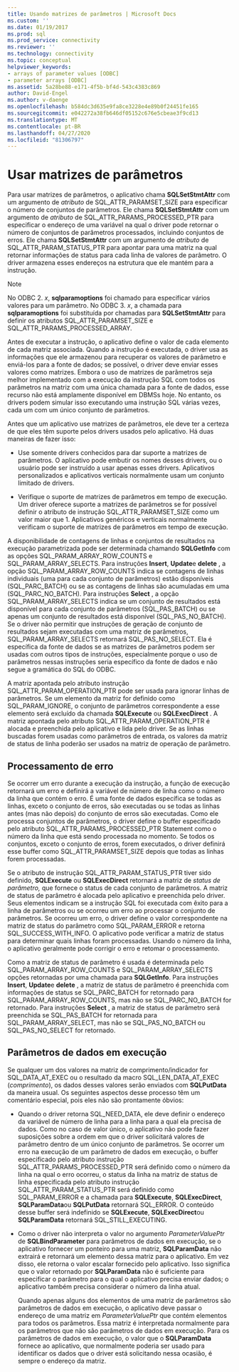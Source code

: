 ```yaml
---
title: Usando matrizes de parâmetros | Microsoft Docs
ms.custom: ''
ms.date: 01/19/2017
ms.prod: sql
ms.prod_service: connectivity
ms.reviewer: ''
ms.technology: connectivity
ms.topic: conceptual
helpviewer_keywords:
- arrays of parameter values [ODBC]
- parameter arrays [ODBC]
ms.assetid: 5a28be88-e171-4f5b-bf4d-543c4383c869
author: David-Engel
ms.author: v-daenge
ms.openlocfilehash: b584dc3d635e9fa8ce3228e4e89b0f24451fe165
ms.sourcegitcommit: e042272a38fb646df05152c676e5cbeae3f9cd13
ms.translationtype: MT
ms.contentlocale: pt-BR
ms.lasthandoff: 04/27/2020
ms.locfileid: "81306797"
---
```

# <a name="using-arrays-of-parameters"></a>Usar matrizes de parâmetros
Para usar matrizes de parâmetros, o aplicativo chama **SQLSetStmtAttr** com um argumento de *atributo* de SQL_ATTR_PARAMSET_SIZE para especificar o número de conjuntos de parâmetros. Ele chama **SQLSetStmtAttr** com um argumento de *atributo* de SQL_ATTR_PARAMS_PROCESSED_PTR para especificar o endereço de uma variável na qual o driver pode retornar o número de conjuntos de parâmetros processados, incluindo conjuntos de erros. Ele chama **SQLSetStmtAttr** com um argumento de *atributo* de SQL_ATTR_PARAM_STATUS_PTR para apontar para uma matriz na qual retornar informações de status para cada linha de valores de parâmetro. O driver armazena esses endereços na estrutura que ele mantém para a instrução.  
  
> [!NOTE]  
>  No ODBC 2. *x*, **sqlparamoptions** foi chamado para especificar vários valores para um parâmetro. No ODBC 3. *x*, a chamada para **sqlparamoptions** foi substituída por chamadas para **SQLSetStmtAttr** para definir os atributos SQL_ATTR_PARAMSET_SIZE e SQL_ATTR_PARAMS_PROCESSED_ARRAY.  
  
 Antes de executar a instrução, o aplicativo define o valor de cada elemento de cada matriz associada. Quando a instrução é executada, o driver usa as informações que ele armazenou para recuperar os valores de parâmetro e enviá-los para a fonte de dados; se possível, o driver deve enviar esses valores como matrizes. Embora o uso de matrizes de parâmetros seja melhor implementado com a execução da instrução SQL com todos os parâmetros na matriz com uma única chamada para a fonte de dados, esse recurso não está amplamente disponível em DBMSs hoje. No entanto, os drivers podem simular isso executando uma instrução SQL várias vezes, cada um com um único conjunto de parâmetros.  
  
 Antes que um aplicativo use matrizes de parâmetros, ele deve ter a certeza de que eles têm suporte pelos drivers usados pelo aplicativo. Há duas maneiras de fazer isso:  
  
-   Use somente drivers conhecidos para dar suporte a matrizes de parâmetros. O aplicativo pode embutir os nomes desses drivers, ou o usuário pode ser instruído a usar apenas esses drivers. Aplicativos personalizados e aplicativos verticais normalmente usam um conjunto limitado de drivers.  
  
-   Verifique o suporte de matrizes de parâmetros em tempo de execução. Um driver oferece suporte a matrizes de parâmetros se for possível definir o atributo de instrução SQL_ATTR_PARAMSET_SIZE como um valor maior que 1. Aplicativos genéricos e verticais normalmente verificam o suporte de matrizes de parâmetros em tempo de execução.  
  
 A disponibilidade de contagens de linhas e conjuntos de resultados na execução parametrizada pode ser determinada chamando **SQLGetInfo** com as opções SQL_PARAM_ARRAY_ROW_COUNTS e SQL_PARAM_ARRAY_SELECTS. Para instruções **Insert**, **Update**e **delete** , a opção SQL_PARAM_ARRAY_ROW_COUNTS indica se contagens de linhas individuais (uma para cada conjunto de parâmetros) estão disponíveis (SQL_PARC_BATCH) ou se as contagens de linhas são acumuladas em uma (SQL_PARC_NO_BATCH). Para instruções **Select** , a opção SQL_PARAM_ARRAY_SELECTS indica se um conjunto de resultados está disponível para cada conjunto de parâmetros (SQL_PAS_BATCH) ou se apenas um conjunto de resultados está disponível (SQL_PAS_NO_BATCH). Se o driver não permitir que instruções de geração de conjunto de resultados sejam executadas com uma matriz de parâmetros, SQL_PARAM_ARRAY_SELECTS retornará SQL_PAS_NO_SELECT. Ela é específica da fonte de dados se as matrizes de parâmetros podem ser usadas com outros tipos de instruções, especialmente porque o uso de parâmetros nessas instruções seria específico da fonte de dados e não segue a gramática do SQL do ODBC.  
  
 A matriz apontada pelo atributo instrução SQL_ATTR_PARAM_OPERATION_PTR pode ser usada para ignorar linhas de parâmetros. Se um elemento da matriz for definido como SQL_PARAM_IGNORE, o conjunto de parâmetros correspondente a esse elemento será excluído da chamada **SQLExecute** ou **SQLExecDirect** . A matriz apontada pelo atributo SQL_ATTR_PARAM_OPERATION_PTR é alocada e preenchida pelo aplicativo e lida pelo driver. Se as linhas buscadas forem usadas como parâmetros de entrada, os valores da matriz de status de linha poderão ser usados na matriz de operação de parâmetro.  
  
## <a name="error-processing"></a>Processamento de erro  
 Se ocorrer um erro durante a execução da instrução, a função de execução retornará um erro e definirá a variável de número de linha como o número da linha que contém o erro. É uma fonte de dados específica se todas as linhas, exceto o conjunto de erros, são executadas ou se todas as linhas antes (mas não depois) do conjunto de erros são executadas. Como ele processa conjuntos de parâmetros, o driver define o buffer especificado pelo atributo SQL_ATTR_PARAMS_PROCESSED_PTR Statement como o número da linha que está sendo processada no momento. Se todos os conjuntos, exceto o conjunto de erros, forem executados, o driver definirá esse buffer como SQL_ATTR_PARAMSET_SIZE depois que todas as linhas forem processadas.  
  
 Se o atributo de instrução SQL_ATTR_PARAM_STATUS_PTR tiver sido definido, **SQLExecute** ou **SQLExecDirect** retornará a matriz de *status de parâmetro,* que fornece o status de cada conjunto de parâmetros. A matriz de status de parâmetro é alocada pelo aplicativo e preenchida pelo driver. Seus elementos indicam se a instrução SQL foi executada com êxito para a linha de parâmetros ou se ocorreu um erro ao processar o conjunto de parâmetros. Se ocorreu um erro, o driver define o valor correspondente na matriz de status do parâmetro como SQL_PARAM_ERROR e retorna SQL_SUCCESS_WITH_INFO. O aplicativo pode verificar a matriz de status para determinar quais linhas foram processadas. Usando o número da linha, o aplicativo geralmente pode corrigir o erro e retomar o processamento.  
  
 Como a matriz de status de parâmetro é usada é determinada pelo SQL_PARAM_ARRAY_ROW_COUNTS e SQL_PARAM_ARRAY_SELECTS opções retornadas por uma chamada para **SQLGetInfo**. Para instruções **Insert**, **Update**e **delete** , a matriz de status de parâmetro é preenchida com informações de status se SQL_PARC_BATCH for retornado para SQL_PARAM_ARRAY_ROW_COUNTS, mas não se SQL_PARC_NO_BATCH for retornado. Para instruções **Select** , a matriz de status de parâmetro será preenchida se SQL_PAS_BATCH for retornada para SQL_PARAM_ARRAY_SELECT, mas não se SQL_PAS_NO_BATCH ou SQL_PAS_NO_SELECT for retornado.  
  
## <a name="data-at-execution-parameters"></a>Parâmetros de dados em execução  
 Se qualquer um dos valores na matriz de comprimento/indicador for SQL_DATA_AT_EXEC ou o resultado da macro SQL_LEN_DATA_AT_EXEC (*comprimento*), os dados desses valores serão enviados com **SQLPutData** da maneira usual. Os seguintes aspectos desse processo têm um comentário especial, pois eles não são prontamente óbvios:  
  
-   Quando o driver retorna SQL_NEED_DATA, ele deve definir o endereço da variável de número de linha para a linha para a qual ela precisa de dados. Como no caso de valor único, o aplicativo não pode fazer suposições sobre a ordem em que o driver solicitará valores de parâmetro dentro de um único conjunto de parâmetros. Se ocorrer um erro na execução de um parâmetro de dados em execução, o buffer especificado pelo atributo instrução SQL_ATTR_PARAMS_PROCESSED_PTR será definido como o número da linha na qual o erro ocorreu, o status da linha na matriz de status de linha especificada pelo atributo instrução SQL_ATTR_PARAM_STATUS_PTR será definido como SQL_PARAM_ERROR e a chamada para **SQLExecute**, **SQLExecDirect**, **SQLParamData**ou **SQLPutData** retornará SQL_ERROR. O conteúdo desse buffer será indefinido se **SQLExecute**, **SQLExecDirect**ou **SQLParamData** retornará SQL_STILL_EXECUTING.  
  
-   Como o driver não interpreta o valor no argumento *ParameterValuePtr* de **SQLBindParameter** para parâmetros de dados em execução, se o aplicativo fornecer um ponteiro para uma matriz, **SQLParamData** não extrairá e retornará um elemento dessa matriz para o aplicativo. Em vez disso, ele retorna o valor escalar fornecido pelo aplicativo. Isso significa que o valor retornado por **SQLParamData** não é suficiente para especificar o parâmetro para o qual o aplicativo precisa enviar dados; o aplicativo também precisa considerar o número da linha atual.  
  
     Quando apenas alguns dos elementos de uma matriz de parâmetros são parâmetros de dados em execução, o aplicativo deve passar o endereço de uma matriz em *ParameterValuePtr* que contém elementos para todos os parâmetros. Essa matriz é interpretada normalmente para os parâmetros que não são parâmetros de dados em execução. Para os parâmetros de dados em execução, o valor que o **SQLParamData** fornece ao aplicativo, que normalmente poderia ser usado para identificar os dados que o driver está solicitando nessa ocasião, é sempre o endereço da matriz.
